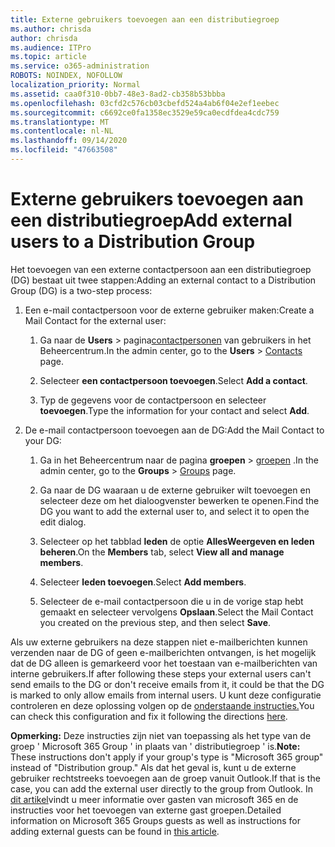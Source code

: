 ```yaml
---
title: Externe gebruikers toevoegen aan een distributiegroep
ms.author: chrisda
author: chrisda
ms.audience: ITPro
ms.topic: article
ms.service: o365-administration
ROBOTS: NOINDEX, NOFOLLOW
localization_priority: Normal
ms.assetid: caa0f310-0bb7-48e3-8ad2-cb358b53bbba
ms.openlocfilehash: 03cfd2c576cb03cbefd524a4ab6f04e2ef1eebec
ms.sourcegitcommit: c6692ce0fa1358ec3529e59ca0ecdfdea4cdc759
ms.translationtype: MT
ms.contentlocale: nl-NL
ms.lasthandoff: 09/14/2020
ms.locfileid: "47663508"
---
```

# <a name="add-external-users-to-a-distribution-group"></a><span data-ttu-id="ca86a-102">Externe gebruikers toevoegen aan een distributiegroep</span><span class="sxs-lookup"><span data-stu-id="ca86a-102">Add external users to a Distribution Group</span></span>

<span data-ttu-id="ca86a-103">Het toevoegen van een externe contactpersoon aan een distributiegroep (DG) bestaat uit twee stappen:</span><span class="sxs-lookup"><span data-stu-id="ca86a-103">Adding an external contact to a Distribution Group (DG) is a two-step process:</span></span>
  
1. <span data-ttu-id="ca86a-104">Een e-mail contactpersoon voor de externe gebruiker maken:</span><span class="sxs-lookup"><span data-stu-id="ca86a-104">Create a Mail Contact for the external user:</span></span>
    
    1. <span data-ttu-id="ca86a-105">Ga naar de **Users**  >  pagina[contactpersonen](https://admin.microsoft.com/adminportal/home#/Contact) van gebruikers in het Beheercentrum.</span><span class="sxs-lookup"><span data-stu-id="ca86a-105">In the admin center, go to the **Users** > [Contacts](https://admin.microsoft.com/adminportal/home#/Contact) page.</span></span> 
    
    2. <span data-ttu-id="ca86a-106">Selecteer **een contactpersoon toevoegen**.</span><span class="sxs-lookup"><span data-stu-id="ca86a-106">Select **Add a contact**.</span></span>
    
    3. <span data-ttu-id="ca86a-107">Typ de gegevens voor de contactpersoon en selecteer **toevoegen**.</span><span class="sxs-lookup"><span data-stu-id="ca86a-107">Type the information for your contact and select **Add**.</span></span>
    
2. <span data-ttu-id="ca86a-108">De e-mail contactpersoon toevoegen aan de DG:</span><span class="sxs-lookup"><span data-stu-id="ca86a-108">Add the Mail Contact to your DG:</span></span>
    
    1. <span data-ttu-id="ca86a-109">Ga in het Beheercentrum naar de pagina **groepen**  >  [groepen](https://admin.microsoft.com/adminportal/home#/groups) .</span><span class="sxs-lookup"><span data-stu-id="ca86a-109">In the admin center, go to the **Groups** > [Groups](https://admin.microsoft.com/adminportal/home#/groups) page.</span></span> 
    
    2. <span data-ttu-id="ca86a-110">Ga naar de DG waaraan u de externe gebruiker wilt toevoegen en selecteer deze om het dialoogvenster bewerken te openen.</span><span class="sxs-lookup"><span data-stu-id="ca86a-110">Find the DG you want to add the external user to, and select it to open the edit dialog.</span></span>
    
    3. <span data-ttu-id="ca86a-111">Selecteer op het tabblad **leden** de optie **AllesWeergeven en leden beheren**.</span><span class="sxs-lookup"><span data-stu-id="ca86a-111">On the **Members** tab, select **View all and manage members**.</span></span> 
    
    4. <span data-ttu-id="ca86a-112">Selecteer **leden toevoegen**.</span><span class="sxs-lookup"><span data-stu-id="ca86a-112">Select **Add members**.</span></span>
    
    5. <span data-ttu-id="ca86a-113">Selecteer de e-mail contactpersoon die u in de vorige stap hebt gemaakt en selecteer vervolgens **Opslaan**.</span><span class="sxs-lookup"><span data-stu-id="ca86a-113">Select the Mail Contact you created on the previous step, and then select **Save**.</span></span>
    
<span data-ttu-id="ca86a-114">Als uw externe gebruikers na deze stappen niet e-mailberichten kunnen verzenden naar de DG of geen e-mailberichten ontvangen, is het mogelijk dat de DG alleen is gemarkeerd voor het toestaan van e-mailberichten van interne gebruikers.</span><span class="sxs-lookup"><span data-stu-id="ca86a-114">If after following these steps your external users can't send emails to the DG or don't receive emails from it, it could be that the DG is marked to only allow emails from internal users.</span></span> <span data-ttu-id="ca86a-115">U kunt deze configuratie controleren en deze oplossing volgen op de [onderstaande instructies.](https://docs.microsoft.com/exchange/mail-flow-best-practices/non-delivery-reports-in-exchange-online/fix-error-code-5-7-133-in-exchange-online)</span><span class="sxs-lookup"><span data-stu-id="ca86a-115">You can check this configuration and fix it following the directions [here](https://docs.microsoft.com/exchange/mail-flow-best-practices/non-delivery-reports-in-exchange-online/fix-error-code-5-7-133-in-exchange-online).</span></span>
  
 <span data-ttu-id="ca86a-116">**Opmerking:** Deze instructies zijn niet van toepassing als het type van de groep ' Microsoft 365 Group ' in plaats van ' distributiegroep ' is.</span><span class="sxs-lookup"><span data-stu-id="ca86a-116">**Note:** These instructions don't apply if your group's type is "Microsoft 365 group" instead of "Distribution group."</span></span> <span data-ttu-id="ca86a-117">Als dat het geval is, kunt u de externe gebruiker rechtstreeks toevoegen aan de groep vanuit Outlook.</span><span class="sxs-lookup"><span data-stu-id="ca86a-117">If that is the case, you can add the external user directly to the group from Outlook.</span></span> <span data-ttu-id="ca86a-118">In [dit artikel](https://support.office.com/article/Guest-access-in-Office-365-Groups-bfc7a840-868f-4fd6-a390-f347bf51aff6.aspx)vindt u meer informatie over gasten van microsoft 365 en de instructies voor het toevoegen van externe gast groepen.</span><span class="sxs-lookup"><span data-stu-id="ca86a-118">Detailed information on Microsoft 365 Groups guests as well as instructions for adding external guests can be found in [this article](https://support.office.com/article/Guest-access-in-Office-365-Groups-bfc7a840-868f-4fd6-a390-f347bf51aff6.aspx).</span></span>
  